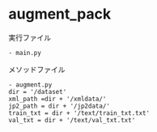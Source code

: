 # augment_pack

実行ファイル
```bash
- main.py
```
メソッドファイル
```
- augment.py
dir = '/dataset'
xml_path =dir + '/xmldata/'
jp2_path = dir + '/jp2data/'
train_txt = dir + '/text/train_txt.txt'
val_txt = dir + '/text/val_txt.txt'
```
